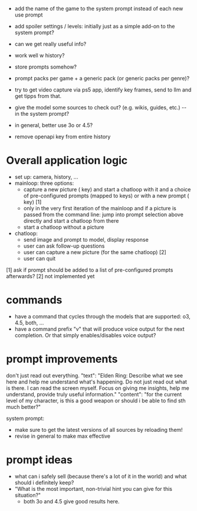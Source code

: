 - add the name of the game to the system prompt instead of each new use prompt
- add spoiler settings / levels: initially just as a simple add-on to the system prompt?
- can we get really useful info?
- work well w history?
- store prompts somehow?
- prompt packs per game + a generic pack (or generic packs per genre)?
- try to get video capture via ps5 app, identify key frames, send to llm and get tipps from that.
- give the model some sources to check out? (e.g. wikis, guides, etc.) -- in the system prompt?
- in general, better use 3o or 4.5?

- remove openapi key from entire history

# Overall application logic

- set up: camera, history, ...
- mainloop: three options:
  - capture a new picture (<space> key) and start a chatloop with it and a choice of
    pre-configured prompts (mapped to keys) or with a new prompt (<enter> key) [1]
  - only in the very first iteration of the mainloop and if a picture is passed from the
    command line: jump into prompt selection above directly and start a chatloop from
    there
  - start a chatloop without a picture
- chatloop:
  - send image and prompt to model, display response
  - user can ask follow-up questions
  - user can capture a new picture (for the same chatloop) [2]
  - user can quit

[1] ask if prompt should be added to a list of pre-configured prompts afterwards?
[2] not implemented yet

# commands

- have a command that cycles through the models that are supported: o3, 4.5, both, ...
- have a command prefix "v" that will produce voice output for the next completion. Or
  that simply enables/disables voice output?

# prompt improvements

don't just read out everything.
        "text": "Elden Ring: Describe what we see here and help me understand what's happening. Do not just read out what is there. I can read the screen myself. Focus on giving me insights, help me understand, provide truly useful information."
    "content": "for the current level of my character, is this a good weapon or should i be able to find sth much better?"

system prompt:
  - make sure to get the latest versions of all sources by reloading them!
  - revise in general to make max effective

# prompt ideas

- what can i safely sell (because there's a lot of it in the world) and what should i definitely keep?
- "What is the most important, non-trivial hint you can give for this situation?"
  - both 3o and 4.5 give good results here.
